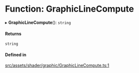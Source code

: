 # Function: GraphicLineCompute

▸ **GraphicLineCompute**(): `string`

#### Returns

`string`

#### Defined in

[src/assets/shader/graphic/GraphicLineCompute.ts:1](https://github.com/Orillusion/orillusion/blob/main/src/assets/shader/graphic/GraphicLineCompute.ts#L1)
